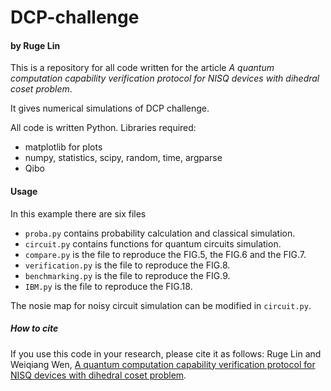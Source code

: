 # DCP-challenge


#### by  Ruge Lin

This is a repository for all code written for the article *A quantum computation capability verification protocol for NISQ devices with dihedral coset problem*. 

It gives numerical simulations of DCP challenge.

All code is written Python. Libraries required:

  - matplotlib for plots
  - numpy, statistics, scipy, random, time, argparse
  - Qibo

#### Usage
In this example there are six files
- `proba.py` contains probability calculation and classical simulation.
- `circuit.py` contains functions for quantum circuits simulation.
- `compare.py` is the file to reproduce the FIG.5, the FIG.6 and the FIG.7. 
-  `verification.py` is the file to reproduce the FIG.8. 
-  `benchmarking.py` is the file to reproduce the FIG.9. 
-  `IBM.py` is the file to reproduce the FIG.18. 

The nosie map for noisy circuit simulation can be modified in  `circuit.py`.


##### How to cite

If you use this code in your research, please cite it as follows:
Ruge Lin and Weiqiang Wen, [A quantum computation capability verification protocol for NISQ devices with dihedral coset problem](https://arxiv.org/abs/2202.06984).
